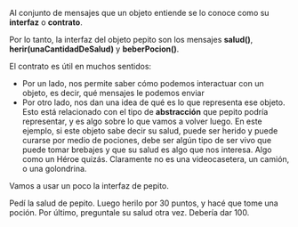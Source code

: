 Al conjunto de mensajes que un objeto entiende se lo conoce como su **interfaz** o **contrato**.

Por lo tanto, la interfaz del objeto pepito son los mensajes **salud()**, **herir(unaCantidadDeSalud)** y **beberPocion()**.

El contrato es útil en muchos sentidos:

* Por un lado, nos permite saber cómo podemos interactuar con un objeto, es decir, qué mensajes le podemos enviar
* Por otro lado, nos dan una idea de qué es lo que representa ese objeto. Esto está relacionado con el tipo de **abstracción** que pepito podría representar, y es algo sobre lo que vamos a volver luego. En este ejemplo, si este objeto sabe decir su salud, puede ser herido y puede curarse por medio de pociones, debe ser algún tipo de ser vivo que puede tomar brebajes y que su salud es algo que nos interesa. Algo como un Héroe quizás. Claramente no es una videocasetera, un camión, o una golondrina.


Vamos a usar un poco la interfaz de pepito. 

Pedí la salud de pepito. Luego herilo por 30 puntos, y hacé que tome una poción. Por último, preguntale su salud otra vez. Debería dar 100.

